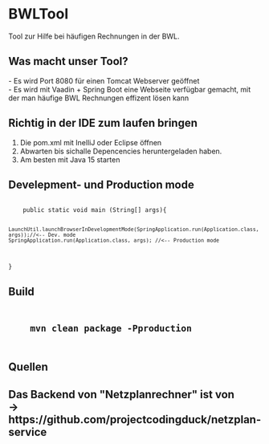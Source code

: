 # BWLTool
Tool zur Hilfe bei häufigen Rechnungen in der BWL.

<H2>Was macht unser Tool?</H2>
 - Es wird Port 8080 für einen Tomcat Webserver geöffnet</br>
 - Es wird mit Vaadin + Spring Boot eine Webseite verfügbar gemacht, mit der man häufige BWL Rechnungen effizent lösen kann

<H2>Richtig in der IDE zum laufen bringen</H2>

1. Die pom.xml mit InelliJ oder Eclipse öffnen
2. Abwarten bis sichalle Depencencies heruntergeladen haben.
3. Am besten mit Java 15 starten

<H2>Develepment- und Production mode</H2>

<code>
    public static void main (String[] args){
             
    LaunchUtil.launchBrowserInDevelopmentMode(SpringApplication.run(Application.class, args));//<-- Dev. mode
    SpringApplication.run(Application.class, args); //<-- Production mode
}
</code>

<H2>Build<H2>
<code>
    mvn clean package -Pproduction
</code>
</br>
<H2>Quellen<H2>
<text>
Das Backend von "Netzplanrechner" ist von</br> 
-> https://github.com/projectcodingduck/netzplan-service
</text>
